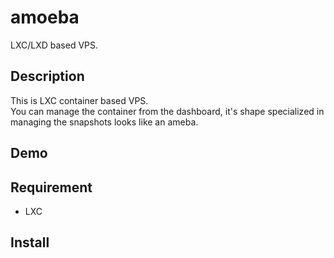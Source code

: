 # amoeba  
LXC/LXD based VPS.

## Description  
This is LXC container based VPS.  
You can manage the container from the dashboard, it's shape specialized in managing the snapshots looks like an ameba.

## Demo  


## Requirement  
- LXC

## Install  
